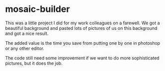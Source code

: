 # mosaic-builder
This was a little project I did for my work colleagues on a farewell. We got a beautiful background and pasted lots of pictures of us on this background and got a nice result.

The added value is the time you save from putting one by one in photoshop or any other editor.

The code still need some improvement if we want to do more sophisticated pictures, but it does the job.

